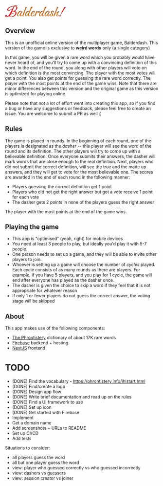 ![](public/bdash_logo_alt.png)

## Overview

This is an unofficial online version of the multiplayer game, Balderdash. This version of the game is exclusive to **weird words** only (a single category)

In this game, you will be given a rare word which you probably would have never heard of, and you'll try to come up with a convincing definition of this word. In the end of the round, you along with other players will vote on which definition is the most convincing. The player with the most votes will get a point. You also get points for guessing the rare word correctly. The player with the most points at the end of the game wins. Note that there are minor differences between this version and the original game as this version is optimized for playing online.

Please note that not a lot of effort went into creating this app, so if you find a bug or have any suggestions or feedback, please feel free to create an issue. You are welcome to submit a PR as well :)

## Rules

The game is played in rounds. In the beginning of each round, one of the players is designated as the _dasher_ -- this player will see the word of the round and its definition. The other players will try to come up with a believable definition. Once everyone submits their answers, the dasher will mark words that are close enough to the real definition. Next, players who did not submit the correct definition, will see the true and the made up answers, and they will get to vote for the most believable one. The scores are awarded in the end of each round in the following manner:

* Players guessing the correct definition get 1 point
* Players who did not get the right answer but got a vote receive 1 point for each vote
* The dasher gets 2 points in none of the players guess the right answer

The player with the most points at the end of the game wins.

## Playing the game

* This app is "optimised" (yeah, right) for mobile devices
* You need at least 3 people to play, but ideally you'd play it with 5-7 people.
* One person needs to set up a game, and they will be able to invite other players to join.
* Whoever is setting up a game will choose the number of _cycles_ played. Each cycle consists of as many rounds as there are players. For example, if you have 5 players, and you play for 1 cycle, the game will end after everyone has played as the dasher once.
* The dasher is given the choice to skip a word if they feel that it is not appropriate for whatever reason
* If only 1 or fewer players do not guess the correct answer, the voting stage will be skipped

## About

This app makes use of the following components:
* [The Phrontistery](https://phrontistery.info/ihlstart.html) dictionary of about 17K rare words
* [Firebase](https://firebase.google.com/) backend + hosting
* [NextJS](https://nextjs.org/) frontend



# TODO

- (DONE) Find the vocabulary - https://phrontistery.info/ihlstart.html
- (DONE) Find/create a logo
- (DONE) Design app flow
- (DONE) Write brief documentation and read up on the rules
- (DONE) Find a UI framework to use
- (DONE) Set up icon
- (DONE) Get started with Firebase
- Implement
- Get a domain name
- Add screenshots + URLs to README
- Set up CI/CD
- Add tests

Situations to consider:
- all players guess the word
- all but one player guess the word
- view: player who guessed correctly vs who guessed incorrectly
- view: dashers vs guessers
- view: session creator vs joiner